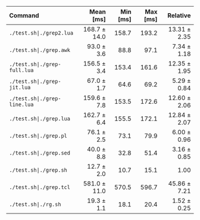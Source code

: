 | Command | Mean [ms] | Min [ms] | Max [ms] | Relative |
|:---|---:|---:|---:|---:|
| `./test.sh\|./grep2.lua` | 168.7 ± 14.0 | 158.7 | 193.2 | 13.31 ± 2.35 |
| `./test.sh\|./grep.awk` | 93.0 ± 3.6 | 88.8 | 97.1 | 7.34 ± 1.18 |
| `./test.sh\|./grep-full.lua` | 156.5 ± 3.4 | 153.4 | 161.6 | 12.35 ± 1.95 |
| `./test.sh\|./grep-jit.lua` | 67.0 ± 1.7 | 64.6 | 69.2 | 5.29 ± 0.84 |
| `./test.sh\|./grep-line.lua` | 159.6 ± 7.8 | 153.5 | 172.6 | 12.60 ± 2.06 |
| `./test.sh\|./grep.lua` | 162.7 ± 6.4 | 155.5 | 172.1 | 12.84 ± 2.07 |
| `./test.sh\|./grep.pl` | 76.1 ± 2.5 | 73.1 | 79.9 | 6.00 ± 0.96 |
| `./test.sh\|./grep.sed` | 40.0 ± 8.8 | 32.8 | 51.4 | 3.16 ± 0.85 |
| `./test.sh\|./grep.sh` | 12.7 ± 2.0 | 10.7 | 15.1 | 1.00 |
| `./test.sh\|./grep.tcl` | 581.0 ± 11.0 | 570.5 | 596.7 | 45.86 ± 7.21 |
| `./test.sh\|./rg.sh` | 19.3 ± 1.1 | 18.1 | 20.4 | 1.52 ± 0.25 |

